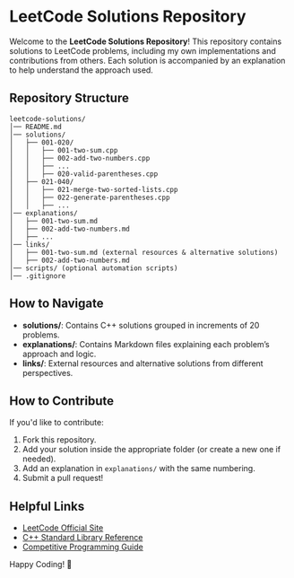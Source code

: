 # LeetCode Solutions Repository

Welcome to the **LeetCode Solutions Repository**! This repository contains solutions to LeetCode problems, including my own implementations and contributions from others. Each solution is accompanied by an explanation to help understand the approach used.

## Repository Structure

```
leetcode-solutions/
│── README.md
│── solutions/
│   ├── 001-020/
│   │   ├── 001-two-sum.cpp
│   │   ├── 002-add-two-numbers.cpp
│   │   ├── ...
│   │   ├── 020-valid-parentheses.cpp
│   ├── 021-040/
│   │   ├── 021-merge-two-sorted-lists.cpp
│   │   ├── 022-generate-parentheses.cpp
│   │   ├── ...
│── explanations/
│   ├── 001-two-sum.md
│   ├── 002-add-two-numbers.md
│   ├── ...
│── links/
│   ├── 001-two-sum.md (external resources & alternative solutions)
│   ├── 002-add-two-numbers.md
│── scripts/ (optional automation scripts)
│── .gitignore
```

## How to Navigate

- **solutions/**: Contains C++ solutions grouped in increments of 20 problems.
- **explanations/**: Contains Markdown files explaining each problem’s approach and logic.
- **links/**: External resources and alternative solutions from different perspectives.

## How to Contribute

If you'd like to contribute:

1. Fork this repository.
2. Add your solution inside the appropriate folder (or create a new one if needed).
3. Add an explanation in `explanations/` with the same numbering.
4. Submit a pull request!

## Helpful Links

- [LeetCode Official Site](https://leetcode.com/)
- [C++ Standard Library Reference](https://en.cppreference.com/w/)
- [Competitive Programming Guide](https://cp-algorithms.com/)

Happy Coding! 🚀

